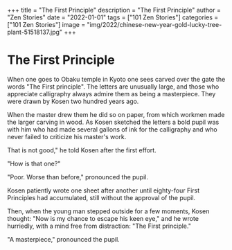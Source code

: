 +++
title = "The First Principle"
description = "The First Principle"
author = "Zen Stories"
date = "2022-01-01"
tags = ["101 Zen Stories"]
categories = ["101 Zen Stories"]
image =  "img/2022/chinese-new-year-gold-lucky-tree-plant-51518137.jpg"
+++

# The First Principle

When one goes to Obaku temple in Kyoto one sees carved over the gate the words "The First principle". The letters are unusually large, and those who appreciate calligraphy always admire them as being a masterpiece. They were drawn by Kosen two hundred years ago.

When the master drew them he did so on paper, from which workmen made the larger carving in wood. As Kosen sketched the letters a bold pupil was with him who had made several gallons of ink for the calligraphy and who never failed to criticize his master's work.

That is not good," he told Kosen after the first effort.

"How is that one?"

"Poor. Worse than before," pronounced the pupil.

Kosen patiently wrote one sheet after another until eighty-four First Principles had accumulated, still without the approval of the pupil.

Then, when the young man stepped outside for a few moments, Kosen thought: "Now is my chance to escape his keen eye," and he wrote hurriedly, with a mind free from distraction: "The First principle."

"A masterpiece," pronounced the pupil.
